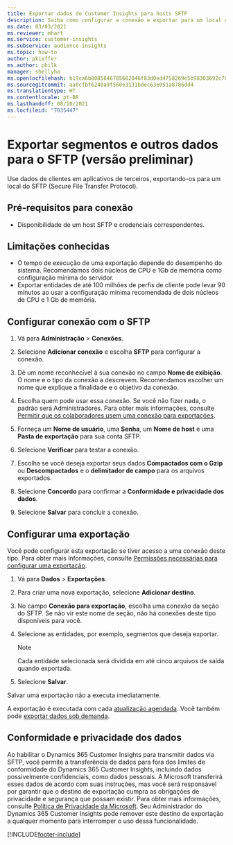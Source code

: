 ```yaml
---
title: Exportar dados do Customer Insights para hosts SFTP
description: Saiba como configurar a conexão e exportar para um local do SFTP.
ms.date: 03/03/2021
ms.reviewer: mhart
ms.service: customer-insights
ms.subservice: audience-insights
ms.topic: how-to
author: pkieffer
ms.author: philk
manager: shellyha
ms.openlocfilehash: b19ca6b8085846785682046f83d0ed4758269e5b98303692c703d995407ca7dd
ms.sourcegitcommit: aa0cfbf6240a9f560e3131bdec63e051a8786dd4
ms.translationtype: HT
ms.contentlocale: pt-BR
ms.lasthandoff: 08/10/2021
ms.locfileid: "7035447"
---
```

# <a name="export-segments-and-other-data-to-sftp-preview"></a>Exportar segmentos e outros dados para o SFTP (versão preliminar)

Use dados de clientes em aplicativos de terceiros, exportando-os para um local do SFTP (Secure File Transfer Protocol).

## <a name="prerequisites-for-connection"></a>Pré-requisitos para conexão

- Disponibilidade de um host SFTP e credenciais correspondentes.

## <a name="known-limitations"></a>Limitações conhecidas

- O tempo de execução de uma exportação depende do desempenho do sistema. Recomendamos dois núcleos de CPU e 1Gb de memória como configuração mínima do servidor. 
- Exportar entidades de até 100 milhões de perfis de cliente pode levar 90 minutos ao usar a configuração mínima recomendada de dois núcleos de CPU e 1 Gb de memória. 

## <a name="set-up-connection-to-sftp"></a>Configurar conexão com o SFTP

1. Vá para **Administração** > **Conexões**.

1. Selecione **Adicionar conexão** e escolha **SFTP** para configurar a conexão.

1. Dê um nome reconhecível à sua conexão no campo **Nome de exibição**. O nome e o tipo da conexão a descrevem. Recomendamos escolher um nome que explique a finalidade e o objetivo da conexão.

1. Escolha quem pode usar essa conexão. Se você não fizer nada, o padrão será Administradores. Para obter mais informações, consulte [Permitir que os colaboradores usem uma conexão para exportações](connections.md#allow-contributors-to-use-a-connection-for-exports).

1. Forneça um **Nome de usuário**, uma **Senha**, um **Nome de host** e uma **Pasta de exportação** para sua conta SFTP.

1. Selecione **Verificar** para testar a conexão.

1. Escolha se você deseja exportar seus dados **Compactados com o Gzip** ou **Descompactados** e o **delimitador de campo** para os arquivos exportados.

1. Selecione **Concordo** para confirmar a **Conformidade e privacidade dos dados**.

1. Selecione **Salvar** para concluir a conexão.

## <a name="configure-an-export"></a>Configurar uma exportação

Você pode configurar esta exportação se tiver acesso a uma conexão deste tipo. Para obter mais informações, consulte [Permissões necessárias para configurar uma exportação](export-destinations.md#set-up-a-new-export).

1. Vá para **Dados** > **Exportações**.

1. Para criar uma nova exportação, selecione **Adicionar destino**.

1. No campo **Conexão para exportação**, escolha uma conexão da seção do SFTP. Se não vir este nome de seção, não há conexões deste tipo disponíveis para você.

1. Selecione as entidades, por exemplo, segmentos que deseja exportar.

   > [!NOTE]
   > Cada entidade selecionada será dividida em até cinco arquivos de saída quando exportada. 

1. Selecione **Salvar**.

Salvar uma exportação não a executa imediatamente.

A exportação é executada com cada [atualização agendada](system.md#schedule-tab). Você também pode [exportar dados sob demanda](export-destinations.md#run-exports-on-demand). 

## <a name="data-privacy-and-compliance"></a>Conformidade e privacidade dos dados

Ao habilitar o Dynamics 365 Customer Insights para transmitir dados via SFTP, você permite a transferência de dados para fora dos limites de conformidade do Dynamics 365 Customer Insights, incluindo dados possivelmente confidenciais, como dados pessoais. A Microsoft transferirá esses dados de acordo com suas instruções, mas você será responsável por garantir que o destino de exportação cumpra as obrigações de privacidade e segurança que possam existir. Para obter mais informações, consulte [Política de Privacidade da Microsoft](https://go.microsoft.com/fwlink/?linkid=396732).
Seu Administrador do Dynamics 365 Customer Insights pode remover este destino de exportação a qualquer momento para interromper o uso dessa funcionalidade.

[!INCLUDE[footer-include](../includes/footer-banner.md)]
